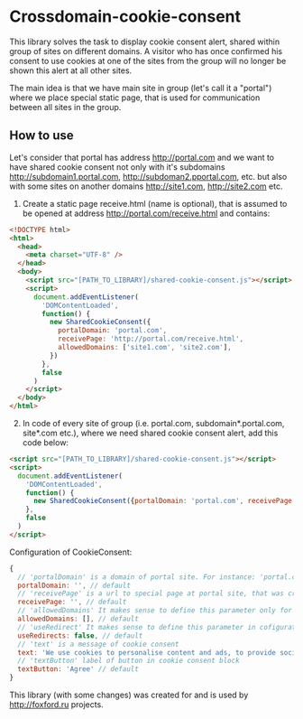 # Crossdomain-cookie-consent

This library solves the task to display cookie consent alert, shared within group of sites on different domains. A visitor who has once confirmed his consent to use cookies at one of the sites from the group will no longer be shown this alert at all other sites.

The main idea is that we have main site in group (let's call it a "portal") where we place special static page, that is used for communication between all sites in the group. 

## How to use

Let's consider that portal has address http://portal.com and we want to have shared cookie consent not only with it's subdomains http://subdomain1.portal.com, http://subdoman2.pportal.com, etc. but also with some sites on another domains http://site1.com, http://site2.com etc.

1. Create a static page receive.html (name is optional), that is assumed to be opened at address http://portal.com/receive.html and contains:

```html
<!DOCTYPE html>
<html>
  <head>
    <meta charset="UTF-8" />
  </head>
  <body>
    <script src="[PATH_TO_LIBRARY]/shared-cookie-consent.js"></script>
    <script>
      document.addEventListener(
        'DOMContentLoaded',
        function() {
          new SharedCookieConsent({
            portalDomain: 'portal.com',
            receivePage: 'http://portal.com/receive.html',
            allowedDomains: ['site1.com', 'site2.com'],
          })
        },
        false
      )
    </script>
  </body>
</html>
```

2. In code of every site of group (i.e. portal.com, subdomain*.portal.com, site*.com etc.), where we need shared cookie consent alert, add this code below:

```html
<script src="[PATH_TO_LIBRARY]/shared-cookie-consent.js"></script>
<script>
  document.addEventListener(
    'DOMContentLoaded',
    function() {
      new SharedCookieConsent({portalDomain: 'portal.com', receivePage: 'http://portal.com/receive.html' })
    },
    false
  )
</script>
```

Configuration of CookieConsent:

```javascript
{
  // 'portalDomain' is a domain of portal site. For instance: 'portal.com'. THIS OPTION IS REQUIRED
  portalDomain: '', // default
  // 'receivePage' is a url to special page at portal site, that was created on 1 step. For instance: 'http://portal.com/receive.html'. THIS OPTION IS REQUIRED
  receivePage: '', // default
  // 'allowedDomains' It makes sense to define this parameter only for configuration at receive.html (page created at first step). It contains a list of domains from group, other from portalUrl domain, that refer to portal and the check to access to portal will be perfomed every time someone another site calls  receive.html. You can leave it empty, then there is no check of access will be perfomed, but for security reasons it is recommended to set it.
  allowedDomains: [], // default
  // 'useRedirect' It makes sense to define this parameter in cofiguration on domains, other than the portalUrl domain only. If 'userRedirect' is set to true, then in the case of user uses browser with blocked third-party cookies,  redirect will be executed for getting information about user's agreement. Use this trick only if it suits your requirements. If `false` then on each site own cookie consent block will be shown.
  useRedirects: false, // default
  // 'text' is a message of cookie consent
  text: 'We use cookies to personalise content and ads, to provide social media features and to analyse our traffic. You consent to our cookies if you continue to use our website.', // default
  // 'textButton' label of button in cookie consent block
  textButton: 'Agree' // default
}
```

This library (with some changes) was created for and is used by http://foxford.ru projects.
